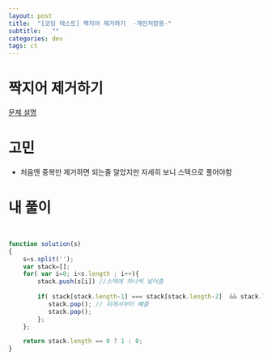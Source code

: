```yaml
---
layout: post
title:  "[코딩 테스트] 짝지어 제거하기  -개인저장용-"
subtitle:   ""
categories: dev
tags: ct
--- 
```



# 짝지어 제거하기

[문제 설명](https://programmers.co.kr/learn/courses/30/lessons/12973?language=javascript#)

# 고민
- 처음엔 중복만 제거하면 되는줄 알았지만
자세히 보니 스택으로 풀어야함


# 내 풀이

```javascript


function solution(s)
{
    s=s.split('');
    var stack=[];
    for( var i=0; i<s.length ; i++){
        stack.push(s[i]) //스택에 하나씩 넣어줌
        
        if( stack[stack.length-1] === stack[stack.length-2]  && stack.length > 1 ){
           stack.pop(); // 뒤에서부터 빼줌
           stack.pop();
        };
    };

    return stack.length == 0 ? 1 : 0;
}

```
